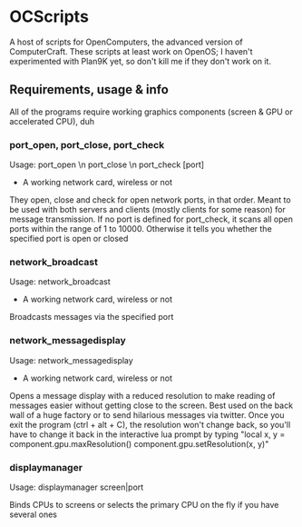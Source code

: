 # OCScripts #

A host of scripts for OpenComputers, the advanced version of ComputerCraft.
These scripts at least work on OpenOS; I haven't experimented with Plan9K yet, so don't kill me if they don't work on it.

## Requirements, usage & info ##

All of the programs require working graphics components (screen & GPU or accelerated CPU), duh

### port_open, port_close, port_check ###

Usage:
    port_open <port>\n
    port_close <port>\n
    port_check [port]

- A working network card, wireless or not

They open, close and check for open network ports, in that order.
Meant to be used with both servers and clients (mostly clients for some reason) for message transmission.
If no port is defined for port_check, it scans all open ports within the range of 1 to 10000.
Otherwise it tells you whether the specified port is open or closed

### network_broadcast ###

Usage: network_broadcast <port> <message>

- A working network card, wireless or not

Broadcasts messages via the specified port

### network_messagedisplay ###

Usage: network_messagedisplay

- A working network card, wireless or not

Opens a message display with a reduced resolution to make reading of messages easier without getting close to the screen.
Best used on the back wall of a huge factory or to send hilarious messages via twitter.
Once you exit the program (ctrl + alt + C), the resolution won't change back, so you'll have to change it back in the interactive lua prompt by typing "local x, y = component.gpu.maxResolution() component.gpu.setResolution(x, y)"

### displaymanager ###

Usage: displaymanager screen|port <component address or part of it>

Binds CPUs to screens or selects the primary CPU on the fly if you have several ones
